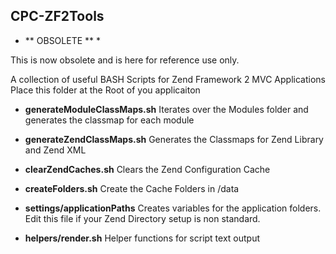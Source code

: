 ## CPC-ZF2Tools

* ** OBSOLETE ** * 

This is now obsolete and is here for reference use only.

A collection of useful BASH Scripts for Zend Framework 2 MVC Applications
Place this folder at the Root of you applicaiton

+ **generateModuleClassMaps.sh** Iterates over the Modules folder and generates the classmap for each module

+ **generateZendClassMaps.sh** Generates the Classmaps for Zend Library and Zend XML

+ **clearZendCaches.sh** Clears the Zend Configuration Cache

+ **createFolders.sh** Create the Cache Folders in /data

+ **settings/applicationPaths** Creates variables for the application folders. Edit this file if your Zend Directory setup is non standard.

+ **helpers/render.sh** Helper functions for script text output

